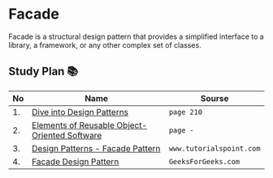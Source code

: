 # Facade 
Facade is a structural design pattern that provides a simplified
interface to a library, a framework, or any other complex set of
classes.

## Study Plan 📚
|No|Name|Sourse|
|---|---|---|
|1.|[Dive into Design Patterns](https://github.com/abbos0123/Computer-Science-Books/blob/main/Design-Patterns/Dive%20into%20Design%20Patterns.pdf)|```page 210```|
|2.|[Elements of Reusable Object-Oriented Software](https://github.com/abbos0123/Computer-Science-Books/blob/main/Design-Patterns/Elements%20of%20Resusable%20Object-Oriented%20Software.pdf)|```page -```|
|3.|[Design Patterns - Facade Pattern](https://github.com/abbos0123/Design-Patterns/blob/main/Practice/Structural-Design-Patterns/Facade/Design%20Patterns%20-%20Facade%20Pattern.pdf)|```www.tutorialspoint.com```|
|4.|[Facade Design Pattern](https://github.com/abbos0123/Design-Patterns/blob/main/Practice/Structural-Design-Patterns/Facade/Facade%20Design%20Pattern%20_%20Introduction%20-%20GeeksforGeeks.pdf)|```GeeksForGeeks.com```|
